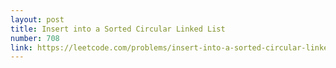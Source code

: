 ```yaml
---
layout: post
title: Insert into a Sorted Circular Linked List
number: 708
link: https://leetcode.com/problems/insert-into-a-sorted-circular-linked-list
---
```

